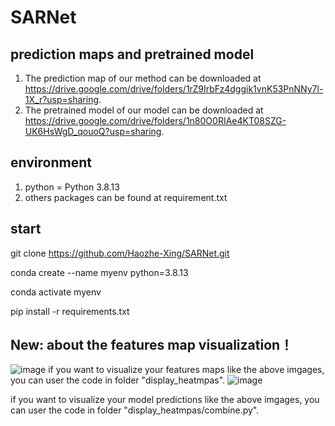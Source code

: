 # SARNet
## prediction maps and pretrained model
1. The prediction map of our method can be downloaded at https://drive.google.com/drive/folders/1rZ9IrbFz4dggik1vnK53PnNNy7l-1X_r?usp=sharing.
2. The pretrained model of our model can be downloaded at https://drive.google.com/drive/folders/1n80O0RIAe4KT08SZG-UK6HsWgD_qouoQ?usp=sharing.
## environment
1. python = Python 3.8.13
2. others packages can be found at requirement.txt
## start
git clone https://github.com/Haozhe-Xing/SARNet.git

conda create --name myenv python=3.8.13

conda activate myenv

pip install -r requirements.txt

## New: about the features map visualization！ 
![image](https://github.com/Haozhe-Xing/SARNet/assets/41740840/5a916d02-8f6e-4437-b446-e5fff48e6c49)
if you want to visualize your features maps like the above imgages, you can user the code in folder "display_heatmpas".
![image](https://github.com/Haozhe-Xing/SARNet/assets/41740840/73971d14-da0f-4eb5-808f-67652d9b4719)

if you want to visualize your model predictions like the above imgages, you can user the code in folder "display_heatmpas/combine.py".
